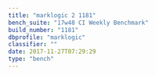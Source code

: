 ```yaml
---
title: "marklogic 2 1181"
bench_suite: "17w48 CI Weekly Benchmark"
build_number: "1181"
dbprofile: "marklogic"
classifier: ""
date: 2017-11-27T07:29:29
type: "bench"
---
```


